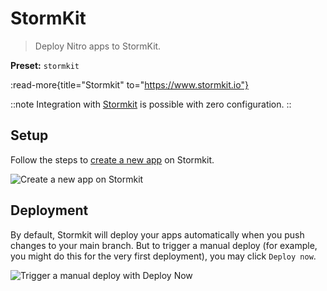 # StormKit

> Deploy Nitro apps to StormKit.

**Preset:** `stormkit`

:read-more{title="Stormkit" to="https://www.stormkit.io"}

::note
Integration with [Stormkit](https://www.stormkit.io/) is possible with zero configuration.
::

## Setup

Follow the steps to [create a new app](https://app.stormkit.io/apps/new) on Stormkit.

![Create a new app on Stormkit](/images/stormkit-new-app.png)

## Deployment

By default, Stormkit will deploy your apps automatically when you push changes to your main branch. But to trigger a manual deploy (for example, you might do this for the very first deployment), you may click `Deploy now`.

![Trigger a manual deploy with Deploy Now](/images/stormkit-deploy.png)

